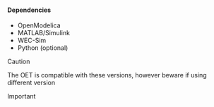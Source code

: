 #### Dependencies
- OpenModelica
- MATLAB/Simulink
- WEC-Sim
- Python (optional)


> [!CAUTION]
> The OET is compatible with these versions, however beware if using different version


> [!IMPORTANT]